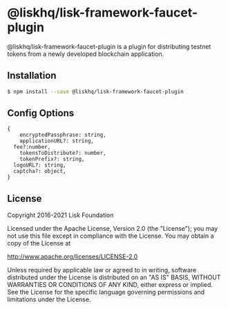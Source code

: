 # @liskhq/lisk-framework-faucet-plugin

@liskhq/lisk-framework-faucet-plugin is a plugin for distributing testnet tokens from a newly developed blockchain application.

## Installation

```sh
$ npm install --save @liskhq/lisk-framework-faucet-plugin
```

## Config Options

```
{
	encryptedPassphrase: string,
	applicationURL?: string,
  fee?:number,
	tokensToDistribute?: number,
	tokenPrefix?: string,
  logoURL?: string,
  captcha?: object,
}
```

## License

Copyright 2016-2021 Lisk Foundation

Licensed under the Apache License, Version 2.0 (the "License");
you may not use this file except in compliance with the License.
You may obtain a copy of the License at

http://www.apache.org/licenses/LICENSE-2.0

Unless required by applicable law or agreed to in writing, software
distributed under the License is distributed on an "AS IS" BASIS,
WITHOUT WARRANTIES OR CONDITIONS OF ANY KIND, either express or implied.
See the License for the specific language governing permissions and
limitations under the License.

[lisk core github]: https://github.com/LiskHQ/lisk
[lisk documentation site]: https://lisk.com/documentation/lisk-sdk/references/lisk-elements

